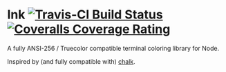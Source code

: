 # Ink [![Travis-CI Build Status](https://img.shields.io/travis/Qix-/ink.svg?style=flat-square)](https://travis-ci.org/Qix-/ink)[![Coveralls Coverage Rating](https://img.shields.io/coveralls/Qix-/ink.svg?style=flat-square)](https://coveralls.io/r/Qix-/ink)
A fully ANSI-256 / Truecolor compatible terminal coloring library for Node.

Inspired by (and fully compatible with) [chalk](http://npmjs.org/package/chalk).
